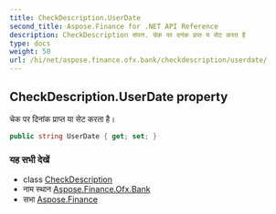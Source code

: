 ```yaml
---
title: CheckDescription.UserDate
second_title: Aspose.Finance for .NET API Reference
description: CheckDescription संपत्त. चेक पर दनंक प्रप्त य सेट करत है
type: docs
weight: 50
url: /hi/net/aspose.finance.ofx.bank/checkdescription/userdate/
---
```

## CheckDescription.UserDate property

चेक पर दिनांक प्राप्त या सेट करता है।

```csharp
public string UserDate { get; set; }
```

### यह सभी देखें

* class [CheckDescription](../)
* नाम स्थान [Aspose.Finance.Ofx.Bank](../../checkdescription/)
* सभा [Aspose.Finance](../../../)



